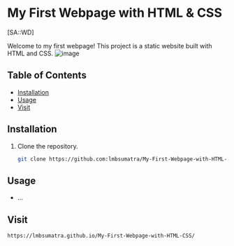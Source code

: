 # My First Webpage with HTML & CSS
[SA::WD]

Welcome to my first webpage! This project is a static website built with HTML and CSS.
![image](https://github.com/lmbsumatra/My-First-Webpage-with-HTML-CSS/assets/122442812/2d5d2586-851a-4785-a93f-adc3a769cae4)


## Table of Contents

- [Installation](#installation)
- [Usage](#usage)
- [Visit](#visit)

## Installation

1. Clone the repository.

   ```bash
   git clone https://github.com:lmbsumatra/My-First-Webpage-with-HTML-CSS.git

## Usage
- ...

## Visit
```bash
https://lmbsumatra.github.io/My-First-Webpage-with-HTML-CSS/
